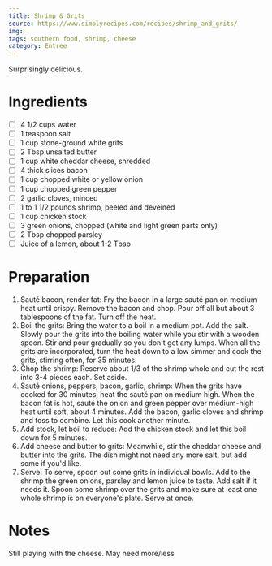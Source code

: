 ```yaml
---
title: Shrimp & Grits
source: https://www.simplyrecipes.com/recipes/shrimp_and_grits/
img:
tags: southern food, shrimp, cheese
category: Entree
---
```


Surprisingly delicious.

Ingredients
===========

* [ ] 4 1/2 cups water
* [ ] 1 teaspoon salt
* [ ] 1 cup stone-ground white grits
* [ ] 2 Tbsp unsalted butter
* [ ] 1 cup white cheddar cheese, shredded
* [ ] 4 thick slices bacon
* [ ] 1 cup chopped white or yellow onion
* [ ] 1 cup chopped green pepper
* [ ] 2 garlic cloves, minced
* [ ] 1 to 1 1/2 pounds shrimp, peeled and deveined
* [ ] 1 cup chicken stock
* [ ] 3 green onions, chopped (white and light green parts only)
* [ ] 2 Tbsp chopped parsley
* [ ] Juice of a lemon, about 1-2 Tbsp

Preparation
===========
1. Sauté bacon, render fat: Fry the bacon in a large sauté pan on medium heat until crispy. Remove the bacon and chop. Pour off all but about 3 tablespoons of the fat. Turn off the heat.
2. Boil the grits: Bring the water to a boil in a medium pot. Add the salt. Slowly pour the grits into the boiling water while you stir with a wooden spoon. Stir and pour gradually so you don't get any lumps. When all the grits are incorporated, turn the heat down to a low simmer and cook the grits, stirring often, for 35 minutes.
3. Chop the shrimp: Reserve about 1/3 of the shrimp whole and cut the rest into 3-4 pieces each. Set aside.
4. Sauté onions, peppers, bacon, garlic, shrimp: When the grits have cooked for 30 minutes, heat the sauté pan on medium high. When the bacon fat is hot, sauté the onion and green pepper over medium-high heat until soft, about 4 minutes. Add the bacon, garlic cloves and shrimp and toss to combine. Let this cook another minute.
5. Add stock, let boil to reduce: Add the chicken stock and let this boil down for 5 minutes.
6. Add cheese and butter to grits: Meanwhile, stir the cheddar cheese and butter into the grits. The dish might not need any more salt, but add some if you'd like.
7. Serve: To serve, spoon out some grits in individual bowls. Add to the shrimp the green onions, parsley and lemon juice to taste. Add salt if it needs it. Spoon some shrimp over the grits and make sure at least one whole shrimp is on everyone's plate. Serve at once.

Notes
=====

Still playing with the cheese. May need more/less
